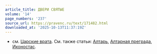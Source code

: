 ```yaml
---
article_title: ДВЕРИ СВЯТЫЕ
volume: '14'
page_numbers: '237'
source_url: https://pravenc.ru/text/171482.html
downloaded_at: '2025-10-13T11:37:19Z'
---
```


- см. [Царские врата](<https://pravenc.ru/text/Царские врата.html>). См. также статьи: [Алтарь](https://pravenc.ru/text/Алтарь.html), [Алтарная преграда](<https://pravenc.ru/text/Алтарная преграда.html>), [Иконостас](https://pravenc.ru/text/Иконостас.html).
